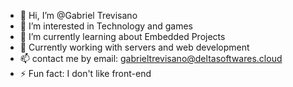 - 👋 Hi, I’m @Gabriel Trevisano
- 👀 I’m interested in Technology and games
- 🌱 I’m currently learning about Embedded Projects
- 💞️ Currently working with servers and web development
- 📫 contact me by email: gabrieltrevisano@deltasoftwares.cloud
- ⚡ Fun fact: I don't like front-end

<!---
Gabrieltreoliveira/Gabrieltreoliveira is a ✨ special ✨ repository because its `README.md` (this file) appears on your GitHub profile.
You can click the Preview link to take a look at your changes.
--->

